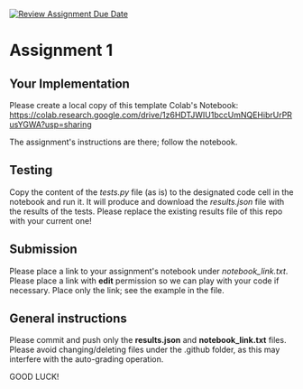 [![Review Assignment Due Date](https://classroom.github.com/assets/deadline-readme-button-24ddc0f5d75046c5622901739e7c5dd533143b0c8e959d652212380cedb1ea36.svg)](https://classroom.github.com/a/6acfvT8Y)
# Assignment 1

## Your Implementation
Please create a local copy of this template Colab's Notebook:
https://colab.research.google.com/drive/1z6HDTJWIU1bccUmNQEHibrUrPRusYGWA?usp=sharing

The assignment's instructions are there; follow the notebook.

## Testing
Copy the content of the *tests.py* file (as is) to the designated code cell in the notebook and run it.
It will produce and download the *results.json* file with the results of the tests.
Please replace the existing results file of this repo with your current one!

## Submission
Please place a link to your assignment's notebook under *notebook_link.txt*.
Please place a link with **edit** permission so we can play with your code if necessary.
Place only the link; see the example in the file.

## General instructions
Please commit and push only the **results.json** and **notebook_link.txt** files. Please avoid changing/deleting files under the .github folder, as this may interfere with the auto-grading operation.

GOOD LUCK!


